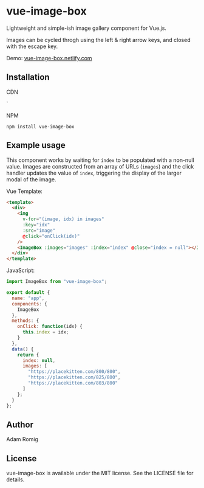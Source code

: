 # vue-image-box

Lightweight and simple-ish image gallery component for Vue.js.

Images can be cycled throgh using the left & right arrow keys, and closed with the escape key.

Demo: [vue-image-box.netlify.com](https://vue-image-box.netlify.com)

## Installation

CDN

`<script src="https://unpkg.com/vue-image-box"></script>

NPM

`npm install vue-image-box`

## Example usage

This component works by waiting for `index` to be populated with a non-null value. Images are constructed from an array of URLs (`images`) and the click handler updates the value of `index`, triggering the display of the larger modal of the image.

Vue Template:

```html
<template>
  <div>
    <img
      v-for="(image, idx) in images"
      :key="idx"
      :src="image"
      @click="onClick(idx)"
    />
    <ImageBox :images="images" :index="index" @close="index = null"></ImageBox>
  </div>
</template>
```

JavaScript:

```javascript
import ImageBox from "vue-image-box";

export default {
  name: "app",
  components: {
    ImageBox
  },
  methods: {
    onClick: function(idx) {
      this.index = idx;
    }
  },
  data() {
    return {
      index: null,
      images: [
        "https://placekitten.com/800/800",
        "https://placekitten.com/825/800",
        "https://placekitten.com/803/800"
      ]
    };
  }
};
```

## Author

Adam Romig

## License

vue-image-box is available under the MIT license. See the LICENSE file for details.
